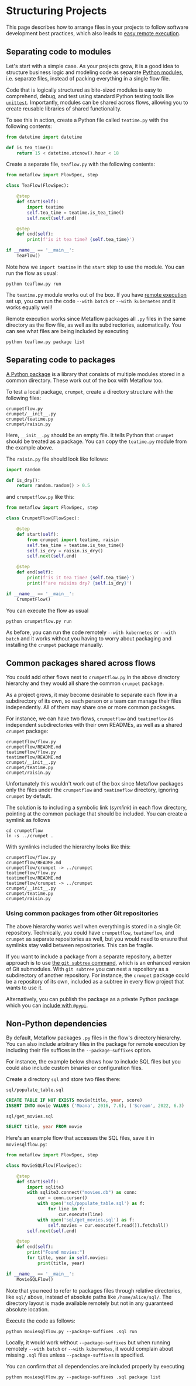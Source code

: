 
# Structuring Projects

This page describes how to arrange files in your projects to
follow software development best practices, which also leads to
[easy remote execution](/scaling/remote-tasks/introduction).

## Separating code to modules

Let's start with a simple case. As your projects grow, it is a good idea
to structure business logic and modeling code as separate [Python
modules](https://docs.python.org/3/tutorial/modules.html), i.e. separate
files, instead of packing everything in a single flow file.

Code that is logically structured as bite-sized modules is easy
to comprehend, debug, and test using standard Python testing tools like 
[`unittest`](https://docs.python.org/3/library/unittest.html).
Importantly, modules can be shared across flows, allowing you to create 
reusable libraries of shared functionality.

To see this in action, create a Python file called `teatime.py` with
the following contents:

```python
from datetime import datetime

def is_tea_time():
    return 15 < datetime.utcnow().hour < 18
```

Create a separate file, `teaflow.py` with the following contents:

```python
from metaflow import FlowSpec, step

class TeaFlow(FlowSpec):

    @step
    def start(self):
        import teatime
        self.tea_time = teatime.is_tea_time()
        self.next(self.end)

    @step
    def end(self):
        print(f'is it tea time? {self.tea_time}')

if __name__ == '__main__':
    TeaFlow()
```

Note how we `import teatime` in the `start` step to use the module. You
can run the flow as usual:
```
python teaflow.py run
``` 
The `teatime.py` module works out of the box. If you have
[remote execution](/scaling/remote-tasks/introduction) set up,
you can run the code `--with batch` or `--with kubernetes` and it works
equally well!

Remote execution works since Metaflow packages all `.py` files in the same
directory as the flow file, as well as its subdirectories, automatically. You
can see what files are being included by executing
```
python teaflow.py package list
```

## Separating code to packages

[A Python
package](https://docs.python.org/3/tutorial/modules.html#packages) is a
library that consists of multiple modules stored in a common directory.
These work out of the box with Metaflow too.

To test a local package, `crumpet`, create a directory structure with the
following files:

```
crumpetflow.py
crumpet/__init__.py
crumpet/teatime.py
crumpet/raisin.py
```

Here, `__init__.py` should be an empty file. It tells Python that `crumpet`
should be treated as a package. You can copy the `teatime.py` module from the
example above.

The `raisin.py` file should look like follows:
```python
import random

def is_dry():
    return random.random() > 0.5
```
and `crumpetflow.py` like this:
```python
from metaflow import FlowSpec, step

class CrumpetFlow(FlowSpec):

    @step
    def start(self):
        from crumpet import teatime, raisin
        self.tea_time = teatime.is_tea_time()
        self.is_dry = raisin.is_dry()
        self.next(self.end)

    @step
    def end(self):
        print(f'is it tea time? {self.tea_time}')
        print(f'are raisins dry? {self.is_dry}')

if __name__ == '__main__':
    CrumpetFlow()
```

You can execute the flow as usual

``` python crumpetflow.py run ``` 

As before, you can run the code remotely `--with kubernetes` or `--with batch`
and it works without you having to worry about packaging and installing the
`crumpet` package manually.

## Common packages shared across flows

You could add other flows next to `crumpetflow.py` in the above directory
hierarchy and they would all share the common `crumpet` package.

As a project grows, it may become desirable to separate each flow in a
subdirectory of its own, so each person or a team can manage their
files independently. All of them may share one or more common packages.

For instance, we can have two flows, `crumpetflow` and `teatimeflow` as
independent subdirectories with their own READMEs, as well as a shared
`crumpet` package:

```
crumpetflow/flow.py
crumpetflow/README.md
teatimeflow/flow.py
teatimeflow/README.md
crumpet/__init__.py
crumpet/teatime.py
crumpet/raisin.py
```

Unfortunately this wouldn't work out of the box since Metaflow packages
only the files under the `crumpetflow` and `teatimeflow` directory, ignoring
`crumpet` by default.

The solution is to including a symbolic link (*symlink*) in each flow directory, pointing
at the common package that should be included. You can create a symlink as follows
```
cd crumpetflow
ln -s ../crumpet .
```
With symlinks included the hierarchy looks like this:

```
crumpetflow/flow.py
crumpetflow/README.md
crumpetflow/crumpet -> ../crumpet
teatimeflow/flow.py
teatimeflow/README.md
teatimeflow/crumpet -> ../crumpet
crumpet/__init__.py
crumpet/teatime.py
crumpet/raisin.py
```

### Using common packages from other Git repositories

The above hierarchy works well when everything is stored in a single Git
repository. Technically, you could have `crumpetflow`, `teatimeflow`, and
`crumpet` as separate repositories as well, but you would need to ensure
that symlinks stay valid between repositories. This can be fragile.

If you want to include a package from a separate repository, a better approach
is to use [the `git subtree`
command](https://www.atlassian.com/git/tutorials/git-subtree), which is an enhanced
version of Git submodules. With `git subtree` you can nest a repository as
a subdirectory of another repository. For instance, the `crumpet` package
could be a repository of its own, included as a subtree in every flow project
that wants to use it.

Alternatively, you can publish the package as a private Python package which
you can [include with `@pypi`](/scaling/dependencies/pypi).


## Non-Python dependencies

By default, Metaflow packages `.py` files in the flow's directory hierarchy.
You can also include arbitrary files in the package for remote execution by
including their file suffices in the `--package-suffixes` option.

For instance, the example below shows how to include SQL files but you could
also include custom binaries or configuration files.

Create a directory `sql` and store two files there:

`sql/populate_table.sql`
```sql
CREATE TABLE IF NOT EXISTS movie(title, year, score)
INSERT INTO movie VALUES ('Moana', 2016, 7.6), ('Scream', 2022, 6.3)
```

`sql/get_movies.sql`
```sql
SELECT title, year FROM movie
```

Here's an example flow that accesses the SQL files, save it in `moviesqlflow.py`:
```python
from metaflow import FlowSpec, step

class MovieSQLFlow(FlowSpec):

    @step
    def start(self):
        import sqlite3
        with sqlite3.connect("movies.db") as conn:
            cur = conn.cursor() 
            with open('sql/populate_table.sql') as f:
                for line in f:
                    cur.execute(line)
            with open('sql/get_movies.sql') as f:
                self.movies = cur.execute(f.read()).fetchall()
        self.next(self.end)

    @step
    def end(self):
        print("Found movies:")
        for title, year in self.movies:
            print(title, year)

if __name__ == '__main__':
    MovieSQLFlow()
```

Note that you need to refer to packages files through relative directories,
like `sql/` above, instead of absolute paths like `/home/alice/sql/`. The directory layout
is made available remotely but not in any guaranteed absolute location.

Execute the code as follows:
```
python moviesqlflow.py --package-suffixes .sql run
```
Locally, it would work without `--package-suffixes` but when running remotely
`--with batch` or `--with kubernetes`, it would complain about missing `.sql` files
unless `--package-suffixes` is specified.

You can confirm that all dependencies are included properly by executing
```
python moviesqlflow.py --package-suffixes .sql package list
```



